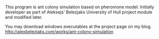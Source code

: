 This program is ant colony simulation based on pheromone model. Initially developer as part of Aleksejs' Belezjaks University of Hull project module and modified later.

You may download windows executables at the project page on my blog. http://alexbelezjaks.com/works/ant-colony-simulation
